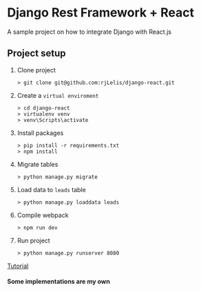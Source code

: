 # Django Rest Framework + React

A sample project on how to integrate Django with React.js

## Project setup

1. Clone project
    ```
    > git clone git@github.com:rjLelis/django-react.git
    ```

2. Create a `virtual enviroment`
    ```
    > cd django-react
    > virtualenv venv
    > venv\Scripts\activate
    ```

3. Install packages

    ```
    > pip install -r requirements.txt
    > npm install
    ```

4. Migrate tables

    ```
    > python manage.py migrate
    ```

5. Load data to `leads` table

    ```
    > python manage.py loaddata leads
    ```

6. Compile webpack

    ```
    > npm run dev
    ```

7. Run project

    ```
    > python manage.py runserver 8080
    ```

[Tutorial](https://www.valentinog.com/blog/drf/)

#### Some implementations are my own
